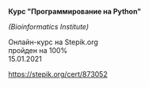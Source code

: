 **Курс "Программирование на Python"**  

 
*(Bioinformatics Institute)*  
  
Онлайн-курс на Stepik.org  
пройден на 100%  
15.01.2021  
  
https://stepik.org/cert/873052
